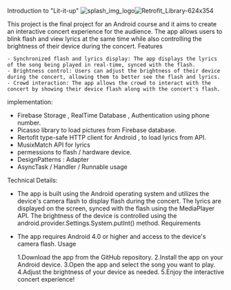 Introduction to "Lit-it-up"
![splash_img_logo](https://user-images.githubusercontent.com/66652532/215299446-039f8f2d-cf6b-49e9-a486-0f8499c8bc54.jpg)![Retrofit_Library-624x354](https://user-images.githubusercontent.com/66652532/215299505-f31f423f-099c-42c0-b66a-ddffb0fa7ea1.png)






This project is the final project for an Android course and it aims to create an interactive concert experience for the audience. The app allows users to blink flash and view lyrics at the same time while also controlling the brightness of their device during the concert.
Features

    - Synchronized flash and lyrics display: The app displays the lyrics of the song being played in real-time, synced with the flash.
    - Brightness control: Users can adjust the brightness of their device during the concert, allowing them to better see the flash and lyrics.
    - Crowd interaction: The app allows the crowd to interact with the concert by showing their device flash along with the concert's flash.

implementation:
- Firebase Storage , RealTime Database , Authentication using phone number.
- Picasso library to load pictures from Firebase database.
- Rertofit type-safe HTTP client for Android , to load lyrics from API.
- MusixMatch API for lyrics
- permessions to flash / hardware device.
- DesignPatterns : Adapter 
- AsyncTask / Handler / Runnable usage


Technical Details:

- The app is built using the Android operating system and utilizes the device's camera flash to display flash during the concert. The lyrics are displayed on the screen, synced with the flash using the MediaPlayer API. The brightness of the device is controlled using the android.provider.Settings.System.putInt() method.
Requirements

- The app requires Android 4.0 or higher and access to the device's camera flash.
Usage

    1.Download the app from the GitHub repository.
    2.Install the app on your Android device.
    3.Open the app and select the song you want to play.
    4.Adjust the brightness of your device as needed.
    5.Enjoy the interactive concert experience!

